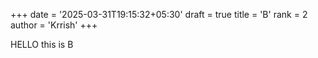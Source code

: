 +++
date = '2025-03-31T19:15:32+05:30'
draft = true
title = 'B'
rank = 2
author = 'Krrish'
+++

HELLO
this is B